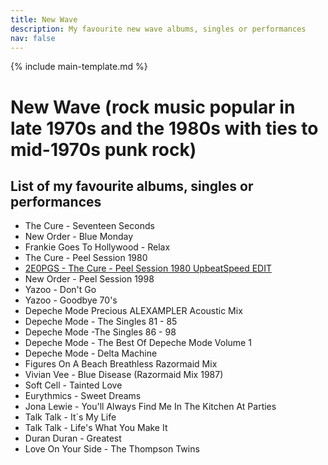 ```yaml
---
title: New Wave
description: My favourite new wave albums, singles or performances
nav: false
---
```


{% include main-template.md %}

# ​New Wave (rock music popular in late 1970s and the 1980s with ties to mid-1970s punk rock)

## List of my favourite albums, singles or performances

* The Cure - Seventeen Seconds
* New Order - Blue Monday
* Frankie Goes To Hollywood - Relax
* The Cure - Peel Session 1980
* [2E0PGS - The Cure - Peel Session 1980 UpbeatSpeed EDIT](https://www.mixcloud.com/2E0PGS/the-cure-peel-session-1980-upbeatspeed-edit/)
* New Order - Peel Session 1998
* Yazoo - Don't Go
* Yazoo - Goodbye 70's
* Depeche Mode Precious ALEXAMPLER Acoustic Mix
* Depeche Mode - The Singles 81 - 85
* Depeche Mode -The Singles 86 - 98
* Depeche Mode - The Best Of Depeche Mode Volume 1
* Depeche Mode - Delta Machine
* Figures On A Beach Breathless Razormaid Mix
* Vivian Vee - Blue Disease (Razormaid Mix 1987)
* Soft Cell - Tainted Love
* Eurythmics - Sweet Dreams
* Jona Lewie - You'll Always Find Me In The Kitchen At Parties
* Talk Talk - It´s My Life
* Talk Talk - Life's What You Make It
* Duran Duran - Greatest
* Love On Your Side - The Thompson Twins
